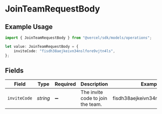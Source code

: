 # JoinTeamRequestBody

## Example Usage

```typescript
import { JoinTeamRequestBody } from "@vercel/sdk/models/operations";

let value: JoinTeamRequestBody = {
    inviteCode: "fisdh38aejkeivn34nslfore9vjtn4ls",
};
```

## Fields

| Field                             | Type                              | Required                          | Description                       | Example                           |
| --------------------------------- | --------------------------------- | --------------------------------- | --------------------------------- | --------------------------------- |
| `inviteCode`                      | *string*                          | :heavy_minus_sign:                | The invite code to join the team. | fisdh38aejkeivn34nslfore9vjtn4ls  |